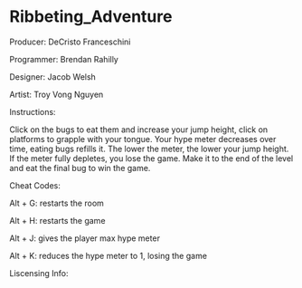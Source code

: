 # Ribbeting_Adventure

Producer: DeCristo Franceschini

Programmer: Brendan Rahilly 

Designer: Jacob Welsh

Artist: Troy Vong Nguyen


Instructions: 

Click on the bugs to eat them and increase your jump height, click on platforms to grapple with your tongue. Your hype meter decreases over time, eating bugs refills it. The lower the meter, the lower your jump height. If the meter fully depletes, you lose the game. Make it to the end of the level and eat the final bug to win the game. 

Cheat Codes:

Alt + G: restarts the room

Alt + H: restarts the game

Alt + J: gives the player max hype meter

Alt + K: reduces the hype meter to 1, losing the game


Liscensing Info:


